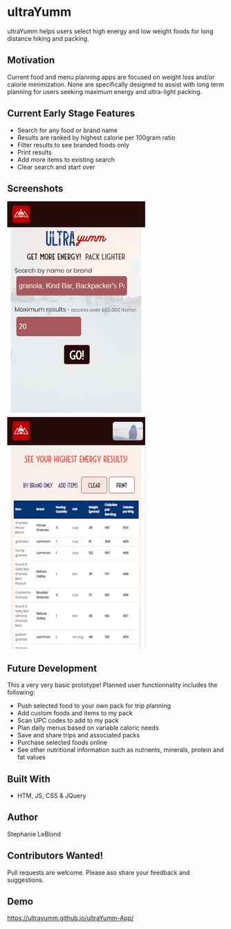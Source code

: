 # ultraYumm

ultraYumm helps users select high energy and low weight foods for long distance hiking and packing. 

## Motivation

Current food and menu planning apps are focused on weight loss and/or calorie minimization. None are specifically designed to assist with long term planning for users seeking maximum energy and ultra-light packing.

## Current Early Stage Features

- Search for any food or brand name
- Results are ranked by highest calorie per 100gram ratio
- Filter results to see branded foods only
- Print results
- Add more items to existing search
- Clear search and start over

## Screenshots
![Search](images/uYsearch.png)
![Results](images/uYresults.png)

## Future Development

This a very very basic prototype! Planned user functionnality includes the following:

- Push selected food to your own pack for trip planning
- Add custom foods and items to my pack
- Scan UPC codes to add to my pack
- Plan daily menus based on variable caloric needs
- Save and share trips and associated packs
- Purchase selected foods online
- See other nutritional information such as nutrients, minerals,  protein and fat values

## Built With
- HTM, JS, CSS & JQuery

## Author
Stephanie LeBlond

## Contributors Wanted!
Pull requests are welcome. Please aso share your feedback and suggestions.

## Demo
https://ultrayumm.github.io/ultraYumm-App/

